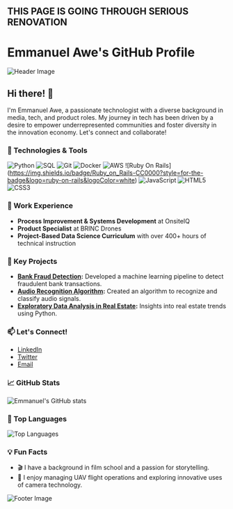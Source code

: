 ## THIS PAGE IS GOING THROUGH SERIOUS RENOVATION

<!--
**EmmanuelAweJr/EmmanuelAweJr** is a ✨ _special_ ✨ repository because its `README.md` (this file) appears on your GitHub profile.

Here are some ideas to get you started:

- 🔭 I’m currently working on ...
- 🌱 I’m currently learning ...
- 👯 I’m looking to collaborate on ...
- 🤔 I’m looking for help with ...
- 💬 Ask me about ...
- 📫 How to reach me: ...
- 😄 Pronouns: ...
- ⚡ Fun fact: ...
-->


# Emmanuel Awe's GitHub Profile

![Header Image](https://yourimageurl.com)

## Hi there! 👋

I'm Emmanuel Awe, a passionate technologist with a diverse background in media, tech, and product roles. My journey in tech has been driven by a desire to empower underrepresented communities and foster diversity in the innovation economy. Let's connect and collaborate!

### 🔧 Technologies & Tools
![Python](https://img.shields.io/badge/-Python-333333?style=flat&logo=python)
![SQL](https://img.shields.io/badge/-SQL-333333?style=flat&logo=postgresql)
![Git](https://img.shields.io/badge/-Git-333333?style=flat&logo=git)
![Docker](https://img.shields.io/badge/-Docker-333333?style=flat&logo=docker)
![AWS](https://img.shields.io/badge/-AWS-333333?style=flat&logo=amazon-aws)
![Ruby On Rails] (https://img.shields.io/badge/Ruby_on_Rails-CC0000?style=for-the-badge&logo=ruby-on-rails&logoColor=white)
![JavaScript](https://img.shields.io/badge/-JavaScript-333333?style=flat&logo=javascript)
![HTML5](https://img.shields.io/badge/-HTML5-333333?style=flat&logo=html5)
![CSS3](https://img.shields.io/badge/-CSS3-333333?style=flat&logo=css3)

### 💼 Work Experience
- **Process Improvement & Systems Development** at OnsiteIQ
- **Product Specialist** at BRINC Drones
- **Project-Based Data Science Curriculum** with over 400+ hours of technical instruction

### 🌟 Key Projects
- **[Bank Fraud Detection](https://github.com/yourusername/bank-fraud-detection):** Developed a machine learning pipeline to detect fraudulent bank transactions.
- **[Audio Recognition Algorithm](https://github.com/yourusername/audio-recognition-algorithm):** Created an algorithm to recognize and classify audio signals.
- **[Exploratory Data Analysis in Real Estate](https://github.com/yourusername/real-estate-eda):** Insights into real estate trends using Python.

### 📫 Let's Connect!
- [LinkedIn](https://www.linkedin.com/in/emmanuelawe/)
- [Twitter](https://twitter.com/yourusername)
- [Email](mailto:emmanuel.awe@example.com)

### 📈 GitHub Stats
![Emmanuel's GitHub stats](https://github-readme-stats.vercel.app/api?username=yourusername&show_icons=true&theme=radical)

### 🏅 Top Languages
![Top Languages](https://github-readme-stats.vercel.app/api/top-langs/?username=yourusername&layout=compact&theme=radical)

### 💡 Fun Facts
- 🎬 I have a background in film school and a passion for storytelling.
- 🚁 I enjoy managing UAV flight operations and exploring innovative uses of camera technology.

![Footer Image](https://yourfooterimageurl.com)
